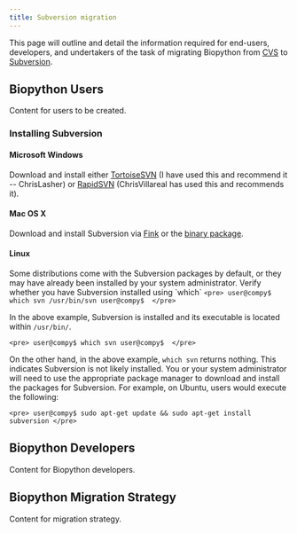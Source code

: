 ```yaml
---
title: Subversion migration
---
```


This page will outline and detail the information required for
end-users, developers, and undertakers of the task of migrating
Biopython from [CVS](CVS "wikilink") to
[Subversion](Subversion "wikilink").

Biopython Users
---------------

Content for users to be created.

### Installing Subversion

#### Microsoft Windows

Download and install either
[TortoiseSVN](http://tortoisesvn.tigris.org/) (I have used this and
recommend it -- ChrisLasher) or [RapidSVN](http://www.rapidsvn.org/)
(ChrisVillareal has used this and recommends it).

#### Mac OS X

Download and install Subversion via [Fink](http://fink.sourceforge.net/)
or the [binary
package](http://subversion.tigris.org/project_packages.html#binary-packages).

#### Linux

Some distributions come with the Subversion packages by default, or they
may have already been installed by your system administrator. Verify
whether you have Subversion installed using \`which\` `<pre>
user@compy$ which svn
/usr/bin/svn
user@compy$ 
</pre>`

In the above example, Subversion is installed and its executable is
located within `/usr/bin/`.

`<pre>
user@compy$ which svn
user@compy$ 
</pre>`

On the other hand, in the above example, `which svn` returns nothing.
This indicates Subversion is not likely installed. You or your system
administrator will need to use the appropriate package manager to
download and install the packages for Subversion. For example, on
Ubuntu, users would execute the following:

`<pre>
user@compy$ sudo apt-get update && sudo apt-get install subversion
</pre>`

Biopython Developers
--------------------

Content for Biopython developers.

Biopython Migration Strategy
----------------------------

Content for migration strategy.
